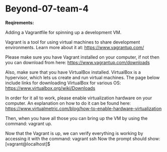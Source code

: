 # Beyond-07-team-4

**Reqirements:**

Adding a Vagrantfile for spinning up a development VM.

Vagrant is a tool for using virtual machines to share development environments.
Learn more about it at:
https://www.vagrantup.com/

Please make sure you have Vagrant installed on your computer, if not then you can download from here:
https://www.vagrantup.com/downloads

Also, make sure that you have VirtualBox installed. VirtualBox is a hypervisor, which lets us create and run virtual machines.
The page below include links for downloading VirtualBox for various OS:
https://www.virtualbox.org/wiki/Downloads

In order for it all to work, please enable virtualization hardware on your computer. An explanation on how to do it can be found here:
https://www.virtualmetric.com/blog/how-to-enable-hardware-virtualization

Then, when you have all those you can bring up the VM by using the command: vagrant up.

Now that the Vagrant is up, we can verify everything is working by accessing it with the command: vagrant ssh
Now the prompt should show: [vagrant@localhost]$
